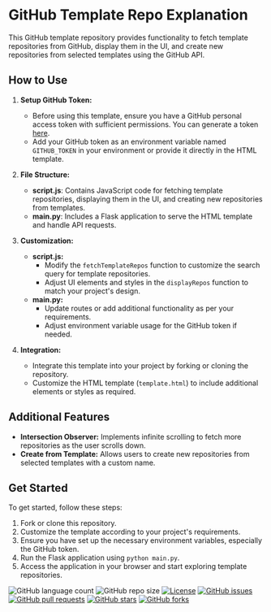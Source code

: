 # GitHub Template Repo Explanation

This GitHub template repository provides functionality to fetch template repositories from GitHub, display them in the UI, and create new repositories from selected templates using the GitHub API.

## How to Use

1. **Setup GitHub Token:**
   - Before using this template, ensure you have a GitHub personal access token with sufficient permissions. You can generate a token [here](https://github.com/settings/tokens/new).
   - Add your GitHub token as an environment variable named `GITHUB_TOKEN` in your environment or provide it directly in the HTML template.

2. **File Structure:**
   - **script.js**: Contains JavaScript code for fetching template repositories, displaying them in the UI, and creating new repositories from templates.
   - **main.py**: Includes a Flask application to serve the HTML template and handle API requests.

3. **Customization:**
   - **script.js:**
     - Modify the `fetchTemplateRepos` function to customize the search query for template repositories.
     - Adjust UI elements and styles in the `displayRepos` function to match your project's design.
   - **main.py:**
     - Update routes or add additional functionality as per your requirements.
     - Adjust environment variable usage for the GitHub token if needed.
4. **Integration:**
   - Integrate this template into your project by forking or cloning the repository.
   - Customize the HTML template (`template.html`) to include additional elements or styles as required.

## Additional Features
- **Intersection Observer:** Implements infinite scrolling to fetch more repositories as the user scrolls down.
- **Create from Template:** Allows users to create new repositories from selected templates with a custom name.

## Get Started

To get started, follow these steps:
1. Fork or clone this repository.
2. Customize the template according to your project's requirements.
3. Ensure you have set up the necessary environment variables, especially the GitHub token.
4. Run the Flask application using `python main.py`.
5. Access the application in your browser and start exploring template repositories.

![GitHub language count](https://img.shields.io/github/languages/count/barandev/Create-Repository-from-Template)
![GitHub repo size](https://img.shields.io/github/repo-size/barandev/Create-Repository-from-Template)
[![License](https://img.shields.io/github/license/barandev/Create-Repository-from-Template)](https://github.com/barandev/Create-Repository-from-Template/blob/main/LICENSE)
[![GitHub issues](https://img.shields.io/github/issues/barandev/Create-Repository-from-Template)](https://github.com/barandev/Create-Repository-from-Template/issues)
[![GitHub pull requests](https://img.shields.io/github/issues-pr/barandev/Create-Repository-from-Template)](https://github.com/barandev/Create-Repository-from-Template/pulls)
[![GitHub stars](https://img.shields.io/github/stars/barandev/Create-Repository-from-Template)](https://github.com/barandev/Create-Repository-from-Template/stargazers)
[![GitHub forks](https://img.shields.io/github/forks/barandev/Create-Repository-from-Template)](https://github.com/barandev/Create-Repository-from-Template/network)
